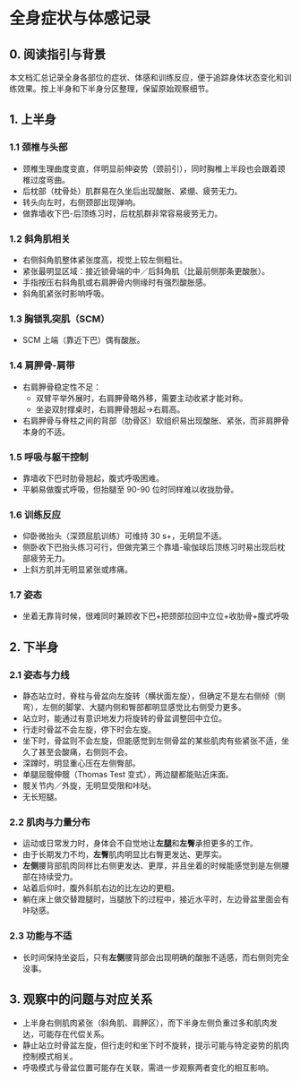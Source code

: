 # 全身症状与体感记录

## 0. 阅读指引与背景
本文档汇总记录全身各部位的症状、体感和训练反应，便于追踪身体状态变化和训练效果。按上半身和下半身分区整理，保留原始观察细节。

## 1. 上半身

### 1.1 颈椎与头部  
* 颈椎生理曲度变直，伴明显前伸姿势（颈前引），同时胸椎上半段也会跟着颈椎过度弯曲。
* 后枕部（枕骨处）肌群易在久坐后出现酸胀、紧绷、疲劳无力。  
* 转头向左时，右侧颈部出现弹响。  
* 做靠墙收下巴-后顶练习时，后枕肌群非常容易疲劳无力。  

### 1.2 斜角肌相关  
* 右侧斜角肌整体紧张度高，视觉上较左侧粗壮。  
* 紧张最明显区域：接近锁骨端的中／后斜角肌（比最前侧那条更酸胀）。  
* 手指按压右斜角肌或右肩胛骨内侧缘时有强烈酸胀感。  
* 斜角肌紧张时影响呼吸。  

### 1.3 胸锁乳突肌（SCM）  
*  SCM 上端（靠近下巴）偶有酸胀。  

### 1.4 肩胛骨-肩带  
* 右肩胛骨稳定性不足：  
  - 双臂平举外展时，右肩胛骨略外移，需要主动收紧才能对称。  
  - 坐姿双肘撑桌时，右肩胛骨翘起→右肩高。  
* 右肩胛骨与脊柱之间的背部（肋骨区）软组织易出现酸胀、紧张，而非肩胛骨本身的不适。  

### 1.5 呼吸与躯干控制  
* 靠墙收下巴时肋骨翘起，腹式呼吸困难。  
* 平躺易做腹式呼吸，但抬腿至 90-90 位时同样难以收拢肋骨。  

### 1.6 训练反应  
* 仰卧微抬头（深颈屈肌训练）可维持 30 s+，无明显不适。  
* 侧卧收下巴抬头练习可行，但做完第三个靠墙-瑜伽球后顶练习时易出现后枕部疲劳无力。  
* 上斜方肌并无明显紧张或疼痛。  

### 1.7 姿态
* 坐着无靠背时候，很难同时兼顾收下巴+把颈部拉回中立位+收肋骨+腹式呼吸

## 2. 下半身

### 2.1 姿态与力线
* 静态站立时，脊柱与骨盆向左旋转（横状面左旋），但确定不是左右侧倾（侧弯），左侧的脚掌、大腿内侧和臀部都明显感觉比右侧受力更多。
* 站立时，能通过有意识地发力将旋转的骨盆调整回中立位。
* 行走时骨盆不会左旋，停下时会左旋。
* 坐下时，骨盆则不会左旋，但能感觉到左侧骨盆的某些肌肉有些紧张不适，坐久了甚至会酸痛，右侧则不会。
* 深蹲时，明显重心压在左侧臀部。
* 单腿屈髋伸髋（Thomas Test 变式），两边腿都能贴近床面。
* 髋关节内／外旋，无明显受限和咔哒。
* 无长短腿。

### 2.2 肌肉与力量分布
* 运动或日常发力时，身体会不自觉地让**左腿**和**左臀**承担更多的工作。
* 由于长期发力不均，**左臀**肌肉明显比右臀更发达、更厚实。
* **左侧**腰背部肌肉同样比右侧更发达、更厚，并且坐着的时候能感觉到是左侧腰部在持续受力。
* 站着后仰时，腹外斜肌右边的比左边的更粗。
* 躺在床上做交替蹬腿时，当腿放下的过程中，接近水平时，左边骨盆里面会有咔哒感。

### 2.3 功能与不适
* 长时间保持坐姿后，只有**左侧**腰背部会出现明确的酸胀不适感，而右侧则完全没事。

## 3. 观察中的问题与对应关系
* 上半身右侧肌肉紧张（斜角肌、肩胛区），而下半身左侧负重过多和肌肉发达，可能存在代偿关系。
* 静止站立时骨盆左旋，但行走时和坐下时不旋转，提示可能与特定姿势的肌肉控制模式相关。
* 呼吸模式与骨盆位置可能存在关联，需进一步观察两者变化的相互影响。 